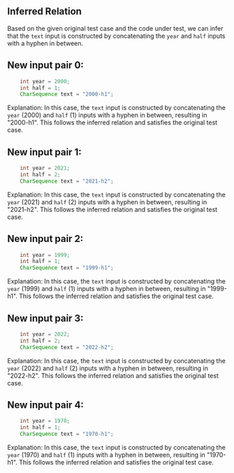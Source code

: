 ## Inferred Relation
Based on the given original test case and the code under test, we can infer that the `text` input is constructed by concatenating the `year` and `half` inputs with a hyphen in between.

## New input pair 0:
```java
    int year = 2000;
    int half = 1;
    CharSequence text = "2000-h1";
```
Explanation: In this case, the `text` input is constructed by concatenating the `year` (2000) and `half` (1) inputs with a hyphen in between, resulting in "2000-h1". This follows the inferred relation and satisfies the original test case.

## New input pair 1:
```java
    int year = 2021;
    int half = 2;
    CharSequence text = "2021-h2";
```
Explanation: In this case, the `text` input is constructed by concatenating the `year` (2021) and `half` (2) inputs with a hyphen in between, resulting in "2021-h2". This follows the inferred relation and satisfies the original test case.

## New input pair 2:
```java
    int year = 1999;
    int half = 1;
    CharSequence text = "1999-h1";
```
Explanation: In this case, the `text` input is constructed by concatenating the `year` (1999) and `half` (1) inputs with a hyphen in between, resulting in "1999-h1". This follows the inferred relation and satisfies the original test case.

## New input pair 3:
```java
    int year = 2022;
    int half = 2;
    CharSequence text = "2022-h2";
```
Explanation: In this case, the `text` input is constructed by concatenating the `year` (2022) and `half` (2) inputs with a hyphen in between, resulting in "2022-h2". This follows the inferred relation and satisfies the original test case.

## New input pair 4:
```java
    int year = 1970;
    int half = 1;
    CharSequence text = "1970-h1";
```
Explanation: In this case, the `text` input is constructed by concatenating the `year` (1970) and `half` (1) inputs with a hyphen in between, resulting in "1970-h1". This follows the inferred relation and satisfies the original test case.
